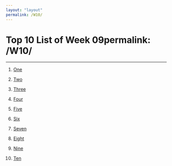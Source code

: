 ```yaml
---
layout: "layout"
permalink: /W10/
---
```


# Top 10 List of Week 09permalink: /W10/
---

1. [One](https://en.wikipedia.org/wiki/1)<br>

2. [Two](https://en.wikipedia.org/wiki/2)<br>

3. [Three](https://en.wikipedia.org/wiki/3)<br>

4. [Four](https://en.wikipedia.org/wiki/4)<br>

5. [Five](https://en.wikipedia.org/wiki/5)<br>

6. [Six](https://en.wikipedia.org/wiki/6)<br>

7. [Seven](https://en.wikipedia.org/wiki/7)<br>

8. [Eight](https://en.wikipedia.org/wiki/8)<br>

9. [Nine](https://en.wikipedia.org/wiki/9)<br>

10. [Ten](https://en.wikipedia.org/wiki/10)<br>
